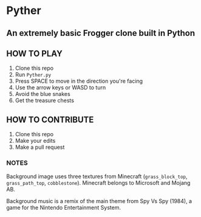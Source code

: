 # Pyther

## An extremely basic Frogger clone built in Python

## HOW TO PLAY

1. Clone this repo
2. Run `Pyther.py`
3. Press SPACE to move in the direction you're facing
4. Use the arrow keys or WASD to turn
5. Avoid the blue snakes
6. Get the treasure chests

## HOW TO CONTRIBUTE

1. Clone this repo
2. Make your edits
3. Make a pull request

### NOTES

Background image uses three textures from Minecraft (`grass_block_top`, `grass_path_top`, `cobblestone`). Minecraft belongs to Microsoft and Mojang AB.

Background music is a remix of the main theme from Spy Vs Spy (1984), a game for the Nintendo Entertainment System.
